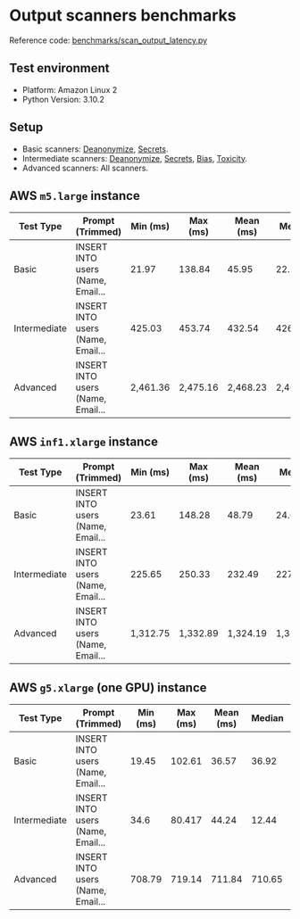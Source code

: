 # Output scanners benchmarks

Reference
code: [benchmarks/scan_output_latency.py](https://github.com/laiyer-ai/llm-guard/blob/main/benchmarks/scan_output_latency.py)

## Test environment

- Platform: Amazon Linux 2
- Python Version: 3.10.2

## Setup

- Basic scanners: [Deanonymize](../output_scanners/deanonymize.md), [Secrets](../output_scanners/sensitive.md).
- Intermediate
  scanners: [Deanonymize](../output_scanners/deanonymize.md), [Secrets](../output_scanners/sensitive.md), [Bias](../output_scanners/bias.md), [Toxicity](../output_scanners/toxicity.md).
- Advanced scanners: All scanners.

## AWS `m5.large` instance

| Test Type    | Prompt (Trimmed)                  | Min (ms) | Max (ms) | Mean (ms) | Median   | StdDev (ms) |
|--------------|-----------------------------------|----------|----------|-----------|----------|-------------|
| Basic        | INSERT INTO users (Name, Email... | 21.97    | 138.84   | 45.95     | 22.72    | 51.92       |
| Intermediate | INSERT INTO users (Name, Email... | 425.03   | 453.74   | 432.54    | 426.46   | 12.1        |
| Advanced     | INSERT INTO users (Name, Email... | 2,461.36 | 2,475.16 | 2,468.23  | 2,469.19 | 5.24        |

## AWS `inf1.xlarge` instance

| Test Type    | Prompt (Trimmed)                  | Min (ms) | Max (ms) | Mean (ms) | Median   | StdDev (ms) |
|--------------|-----------------------------------|----------|----------|-----------|----------|-------------|
| Basic        | INSERT INTO users (Name, Email... | 23.61    | 148.28   | 48.79     | 24.03    | 55.61       |
| Intermediate | INSERT INTO users (Name, Email... | 225.65   | 250.33   | 232.49    | 227.83   | 10.29       |
| Advanced     | INSERT INTO users (Name, Email... | 1,312.75 | 1,332.89 | 1,324.19  | 1,325.75 | 7.53        |

## AWS `g5.xlarge` (one GPU) instance

| Test Type    | Prompt (Trimmed)                  | Min (ms) | Max (ms) | Mean (ms) | Median | StdDev (ms) |
|--------------|-----------------------------------|----------|----------|-----------|--------|-------------|
| Basic        | INSERT INTO users (Name, Email... | 19.45    | 102.61   | 36.57     | 36.92  | 164.59      |
| Intermediate | INSERT INTO users (Name, Email... | 34.6     | 80.417   | 44.24     | 12.44  | 35.09       |
| Advanced     | INSERT INTO users (Name, Email... | 708.79   | 719.14   | 711.84    | 710.65 | 4.18        |
